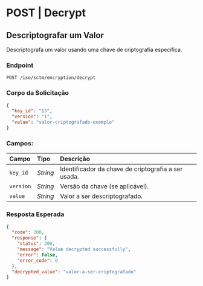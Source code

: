 # POST | Decrypt

## Descriptografar um Valor

Descriptografa um valor usando uma chave de criptografia específica.

### Endpoint

```
POST /iso/sctm/encryption/decrypt
```

### Corpo da Solicitação

```json
{
  "key_id": "13",
  "version": "1",
  "value": "valor-criptografado-exemplo"
}
```

### Campos:

| Campo | Tipo | Descrição |
| :---- | :---- | :---- |
| `key_id` | *String* | Identificador da chave de criptografia a ser usada. |
| `version` | *String* | Versão da chave (se aplicável). |
| `value` | *String* | Valor a ser descriptografado. |

### Resposta Esperada

```json
{
  "code": 200,
  "response": {
    "status": 200,
    "message": "Value decrypted successfully",
    "error": false,
    "error_code": 0
  },
  "decrypted_value": "valor-a-ser-criptografado"
}
```
